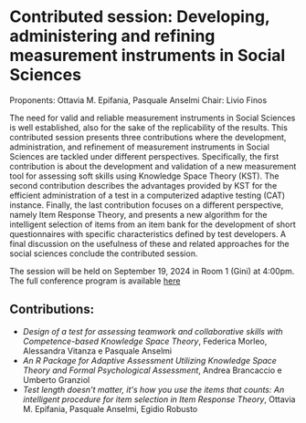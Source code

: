 # Contributed session: Developing, administering and refining measurement instruments in Social Sciences
Proponents: Ottavia M. Epifania, Pasquale Anselmi
Chair: Livio Finos

The need for valid and reliable measurement instruments in Social Sciences is well established, also for the sake of the replicability of the results. This contributed session presents three contributions where the development, administration, and refinement of measurement instruments in Social Sciences are tackled under different perspectives. Specifically, the first contribution is about the development and validation of a new measurement tool for assessing soft skills using Knowledge Space Theory (KST). The second contribution describes the advantages provided by KST for the efficient administration of a test in a computerized adaptive testing (CAT) instance. Finally, the last contribution focuses on a different perspective, namely Item Response Theory, and presents a new algorithm for the intelligent selection of items from an item bank for the development of short questionnaires with specific characteristics defined by test developers. A final discussion on the usefulness of these and related approaches for the social sciences conclude the contributed session. 

The session will be held on September 19, 2024 in Room 1 (Gini) at 4:00pm. The full conference program is available [here](https://cess2022.dss.uniroma1.it/event/10/attachments/118/413/PROGRAMME%20ASA2024%20CONFERENCE%20ver%202%2009rev.pdf)

## Contributions: 
 - *Design of a test for assessing teamwork and collaborative skills with Competence-based Knowledge Space Theory*, Federica Morleo, Alessandra Vitanza e Pasquale Anselmi 
- *An R Package for Adaptive Assessment Utilizing Knowledge Space Theory and Formal Psychological Assessment*, Andrea Brancaccio e Umberto Granziol 
- *Test length doesn't matter, it's how you use the items that counts: An intelligent procedure for item selection in Item Response Theory*, Ottavia M. Epifania, Pasquale Anselmi, Egidio Robusto
 
